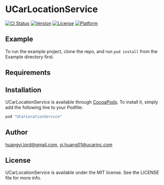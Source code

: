 # UCarLocationService

[![CI Status](http://img.shields.io/travis/huangyi.lord@gmail.com/UCarLocationService.svg?style=flat)](https://travis-ci.org/huangyi.lord@gmail.com/UCarLocationService)
[![Version](https://img.shields.io/cocoapods/v/UCarLocationService.svg?style=flat)](http://cocoapods.org/pods/UCarLocationService)
[![License](https://img.shields.io/cocoapods/l/UCarLocationService.svg?style=flat)](http://cocoapods.org/pods/UCarLocationService)
[![Platform](https://img.shields.io/cocoapods/p/UCarLocationService.svg?style=flat)](http://cocoapods.org/pods/UCarLocationService)

## Example

To run the example project, clone the repo, and run `pod install` from the Example directory first.

## Requirements

## Installation

UCarLocationService is available through [CocoaPods](http://cocoapods.org). To install
it, simply add the following line to your Podfile:

```ruby
pod "UCarLocationService"
```

## Author

huangyi.lord@gmail.com, yi.huang01@ucarinc.com

## License

UCarLocationService is available under the MIT license. See the LICENSE file for more info.
